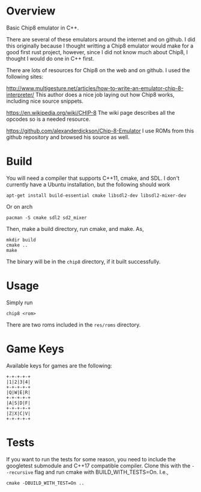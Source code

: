 # Overview
Basic Chip8 emulator in C++.

There are several of these emulators around the internet and on github.
I did this originally because I thought writting a Chip8 emulator would
make for a good first rust project, however, since I did not know much about
Chip8, I thought I would do one in C++ first.

There are lots of resources for Chip8 on the web and on github.  I used the
following sites:

http://www.multigesture.net/articles/how-to-write-an-emulator-chip-8-interpreter/
This author does a nice job laying out how Chip8 works, including nice source
snippets.  

https://en.wikipedia.org/wiki/CHIP-8
The wiki page describes all the opcodes so is a needed resource.

https://github.com/alexanderdickson/Chip-8-Emulator
I use ROMs from this github repository and browsed his source as well.

# Build

You will need a compiler that supports C++11, cmake, and SDL.  I don't
currently have a Ubuntu installation, but the following should work

```
apt-get install build-essential cmake libsdl2-dev libsdl2-mixer-dev
```

Or on arch

```
pacman -S cmake sdl2 sd2_mixer
```

Then, make a build directory, run cmake, and make.  As,
```
mkdir build
cmake ..
make 
```

The binary will be in the `chip8` directory, if it built successfully.

# Usage

Simply run

```
chip8 <rom>
```

There are two roms included in the `res/roms` directory.

# Game Keys

Available keys for games are the following:

```
+-+-+-+-+
|1|2|3|4|
+-+-+-+-+
|Q|W|E|R|
+-+-+-+-+
|A|S|D|F|
+-+-+-+-+
|Z|X|C|V|
+-+-+-+-+
```

# Tests
If you want to run the tests for some reason, you need to include the
googletest submodule and C++17 compatible compiler.  Clone this with the
`--recursive` flag and run cmake with BUILD_WITH_TESTS=On.  I.e.,
```
cmake -DBUILD_WITH_TEST=On ..
```
